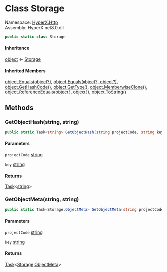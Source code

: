 # <a id="HyperX_Http_Storage"></a> Class Storage

Namespace: [HyperX.Http](HyperX.Http.md)  
Assembly: HyperX.net8.0.dll  

```csharp
public static class Storage
```

#### Inheritance

[object](https://learn.microsoft.com/dotnet/api/system.object) ← 
[Storage](HyperX.Http.Storage.md)

#### Inherited Members

[object.Equals\(object?\)](https://learn.microsoft.com/dotnet/api/system.object.equals\#system\-object\-equals\(system\-object\)), 
[object.Equals\(object?, object?\)](https://learn.microsoft.com/dotnet/api/system.object.equals\#system\-object\-equals\(system\-object\-system\-object\)), 
[object.GetHashCode\(\)](https://learn.microsoft.com/dotnet/api/system.object.gethashcode), 
[object.GetType\(\)](https://learn.microsoft.com/dotnet/api/system.object.gettype), 
[object.MemberwiseClone\(\)](https://learn.microsoft.com/dotnet/api/system.object.memberwiseclone), 
[object.ReferenceEquals\(object?, object?\)](https://learn.microsoft.com/dotnet/api/system.object.referenceequals), 
[object.ToString\(\)](https://learn.microsoft.com/dotnet/api/system.object.tostring)

## Methods

### <a id="HyperX_Http_Storage_GetObjectHash_System_String_System_String_"></a> GetObjectHash\(string, string\)

```csharp
public static Task<string> GetObjectHash(string projectCode, string key)
```

#### Parameters

`projectCode` [string](https://learn.microsoft.com/dotnet/api/system.string)

`key` [string](https://learn.microsoft.com/dotnet/api/system.string)

#### Returns

 [Task](https://learn.microsoft.com/dotnet/api/system.threading.tasks.task\-1)<[string](https://learn.microsoft.com/dotnet/api/system.string)\>

### <a id="HyperX_Http_Storage_GetObjectMeta_System_String_System_String_"></a> GetObjectMeta\(string, string\)

```csharp
public static Task<Storage.ObjectMeta> GetObjectMeta(string projectCode, string key)
```

#### Parameters

`projectCode` [string](https://learn.microsoft.com/dotnet/api/system.string)

`key` [string](https://learn.microsoft.com/dotnet/api/system.string)

#### Returns

 [Task](https://learn.microsoft.com/dotnet/api/system.threading.tasks.task\-1)<[Storage](HyperX.Http.Storage.md).[ObjectMeta](HyperX.Http.Storage.ObjectMeta.md)\>

